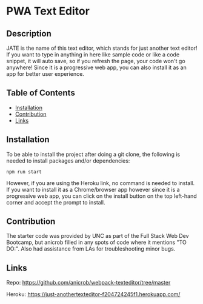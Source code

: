 # PWA Text Editor


## Description

JATE is the name of this text editor, which stands for just another text editor! If you want to type in anything in here like sample code or like a code snippet, it will auto save, so if you refresh the page, your code won't go anywhere! Since it is a progressive web app, you can also install it as an app for better user experience. 

## Table of Contents
* [Installation](#installation)
* [Contribution](#contribution)
* [Links](#links)


## Installation

To be able to install the project after doing a git clone, the following is needed to install packages and/or dependencies:
~~~
npm run start
~~~

However, if you are using the Heroku link, no command is needed to install. If you want to install it as a Chrome/browser app however since it is a progressive web app, you can click on the install button on the top left-hand corner and accept the prompt to install. 


## Contribution

The starter code was provided by UNC as part of the Full Stack Web Dev Bootcamp, but anicrob filled in any spots of code where it mentions "TO DO:". Also had assistance from LAs for troubleshooting minor bugs. 

## Links

Repo: https://github.com/anicrob/webpack-texteditor/tree/master

Heroku: https://just-anothertexteditor-f204724245f1.herokuapp.com/
